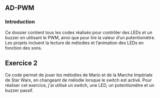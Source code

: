 ## AD-PWM
### Introduction
Ce dossier contient tous les codes réalisés pour contrôler des LEDs et un buzzer en utilisant le PWM, ainsi que pour lire la valeur d’un potentiomètre. Les projets incluent la lecture de mélodies et l’animation des LEDs en fonction des sons.
## Exercice 2
Ce code permet de jouer les mélodies de Mario et de la Marche Impériale de Star Wars, en changeant de mélodie lorsque le switch est activé. Pour réaliser cet exercice, j'ai utilisé un switch, une LED, un potentiomètre et un buzzer passif.
